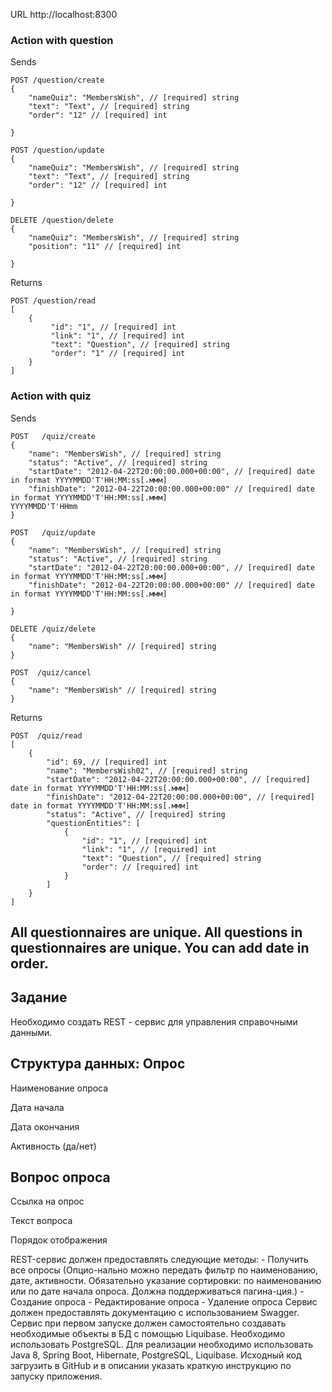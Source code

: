 URL http://localhost:8300
### Action with question
Sends
```
POST /question/create
{
    "nameQuiz": "MembersWish", // [required] string 
    "text": "Text", // [required] string 
    "order": "12" // [required] int 

}
```

```
POST /question/update
{
    "nameQuiz": "MembersWish", // [required] string 
    "text": "Text", // [required] string 
    "order": "12" // [required] int 

}
```

```
DELETE /question/delete
{
    "nameQuiz": "MembersWish", // [required] string 
    "position": "11" // [required] int 

}
```
Returns 

```
POST /question/read
[
    {
         "id": "1", // [required] int 
         "link": "1", // [required] int
         "text": "Question", // [required] string 
         "order": "1" // [required] int
    }
]

```

### Action with quiz
Sends
```
POST   /quiz/create
{
    "name": "MembersWish", // [required] string 
    "status": "Active", // [required] string 
    "startDate": "2012-04-22T20:00:00.000+00:00", // [required] date in format YYYYMMDD'T'HH:MM:ss[.ммм]
    "finishDate": "2012-04-22T20:00:00.000+00:00" // [required] date in format YYYYMMDD'T'HH:MM:ss[.ммм]
YYYYMMDD'T'HHmm
}
```
```
POST   /quiz/update
{
    "name": "MembersWish", // [required] string 
    "status": "Active", // [required] string 
    "startDate": "2012-04-22T20:00:00.000+00:00", // [required] date in format YYYYMMDD'T'HH:MM:ss[.ммм]
    "finishDate": "2012-04-22T20:00:00.000+00:00" // [required] date in format YYYYMMDD'T'HH:MM:ss[.ммм]

}
```
```
DELETE /quiz/delete
{
    "name": "MembersWish" // [required] string 
}
```
```
POST  /quiz/cancel
{
    "name": "MembersWish" // [required] string 
}
```
Returns 

```
POST  /quiz/read
[
    {
        "id": 69, // [required] int 
        "name": "MembersWish02", // [required] string
        "startDate": "2012-04-22T20:00:00.000+00:00", // [required] date in format YYYYMMDD'T'HH:MM:ss[.ммм]
        "finishDate": "2012-04-22T20:00:00.000+00:00", // [required] date in format YYYYMMDD'T'HH:MM:ss[.ммм]
        "status": "Active", // [required] string
        "questionEntities": [
            {
                "id": "1", // [required] int 
                "link": "1", // [required] int
                "text": "Question", // [required] string 
                "order": // [required] int
            }
        ]
    }
]
```

All questionnaires are unique. 
All questions in questionnaires are unique.
You can add date in order.
--------------------
Задание
--------------------

Необходимо создать REST - сервис для управления справочными данными.

Структура данных:
Опрос
--------------------
Наименование опроса

Дата начала

Дата окончания

Активность (да/нет)

Вопрос опроса
--------------------
Ссылка на опрос

Текст вопроса

Порядок отображения


REST-сервис должен предоставлять следующие методы: - Получить все опросы (Опцио-нально можно передать фильтр по наименованию, дате, активности. Обязательно указание сортировки: по наименованию или по дате начала опроса. Должна поддерживаться пагина-ция.) - Создание опроса - Редактирование опроса - Удаление опроса
Сервис должен предоставлять документацию с использованием Swagger. Сервис при первом запуске должен самостоятельно создавать необходимые объекты в БД с помощью Liquibase. Необходимо использовать PostgreSQL.
Для реализации необходимо использовать Java 8, Spring Boot, Hibernate, PostgreSQL, Liquibase. Исходный код загрузить в GitHub и в описании указать краткую инструкцию по запуску приложения.
